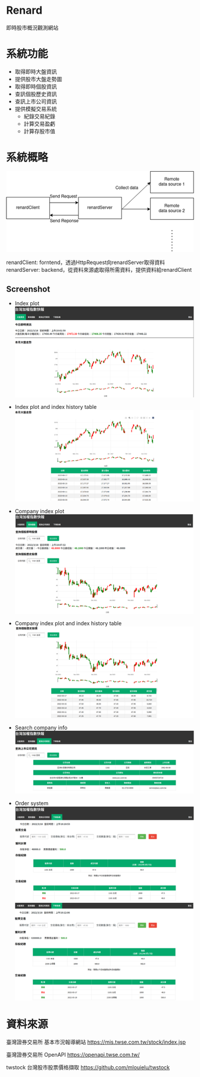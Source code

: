 # Renard
即時股市概況觀測網站

# 系統功能
- 取得即時大盤資訊
- 提供股市大盤走勢圖
- 取得即時個股資訊
- 查訊個股歷史資訊
- 查訊上市公司資訊
- 提供模擬交易系統
  - 紀錄交易紀錄
  - 計算交易盈虧
  - 計算存股市值

# 系統概略
![System overview](https://github.com/znkaihuang/renard/blob/main/System%20overview.drawio.png)

renardClient: forntend，透過HttpRequest向renardServer取得資料<br>
renardServer: backend，從資料來源處取得所需資料，提供資料給renardClient<br>

## Screenshot

- Index plot
![IndexPlot.png](https://github.com/znkaihuang/renard/blob/main/renardScreenShot/IndexPlot.png)

- Index plot and index history table
![IndexPlotAndIndexHistoryTable.png](https://github.com/znkaihuang/renard/blob/main/renardScreenShot/IndexPlotAndIndexHistoryTable.png)

- Company index plot
![CompanyIndexPlot.png](https://github.com/znkaihuang/renard/blob/main/renardScreenShot/CompanyIndexPlot.png)

- Company index plot and index history table
![CompanyIndexPlotAndIndexHistoryTable.png](https://github.com/znkaihuang/renard/blob/main/renardScreenShot/CompanyIndexPlotAndIndexHistoryTable.png)

- Search company info
![SearchCompanyInfo.png](https://github.com/znkaihuang/renard/blob/main/renardScreenShot/SearchCompanyInfo.png)

- Order system
![OrderSystem1.png](https://github.com/znkaihuang/renard/blob/main/renardScreenShot/OrderSystem1.png)
![OrderSystem2.png](https://github.com/znkaihuang/renard/blob/main/renardScreenShot/OrderSystem2.png)

# 資料來源
臺灣證券交易所 基本市況報導網站
https://mis.twse.com.tw/stock/index.jsp

臺灣證券交易所 OpenAPI
https://openapi.twse.com.tw/

twstock 台灣股市股票價格擷取
https://github.com/mlouielu/twstock
